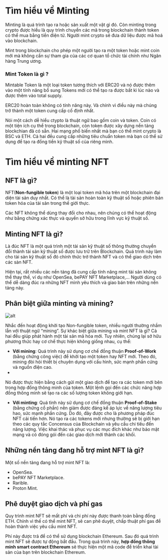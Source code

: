 # Tìm hiểu về Minting
Minting là quá trình tạo ra hoặc sản xuất một vật gì đó. Còn minting trong crypto được hiểu là quy trình chuyển các mã trong blockchain thành token có thể mua bằng tiền điện tử. Người mint crypto sẽ đưa dữ liệu được mã hoá vào blockchain.

Mint trong blockchain cho phép một người tạo ra một token hoặc mint coin mới mà không cần sự tham gia của các cơ quan tổ chức tài chính như Ngân hàng Trung ương.
### Mint Token là gì ?
Mintable Token là một loại token tương thích với ERC20 và nó được thêm vào một tính năng bổ sung Tokens mới có thể tạo ra được bất kì lúc nào và được thêm vào total supply.

ERC20 hoàn toàn không có tính năng này. Và chính vì điều này mà chúng trở thành một token cung cấp cố định nhất.

Nói một cách dễ hiểu ctypto là thuật ngữ bao gồm coin và token. Coin có một tiện ích cụ thể trong blockchain, còn token được xây dựng nền tảng blockchian đã có sẵn.  Hai mạng phổ biến nhất mà bạn có thể mint crypto là BSC và ETH. Cả hai đều cung cấp những tiêu chuẩn token mà bạn có thể sử dụng để tạo ra đồng tiền kỹ thuật số của riêng mình.

# Tìm hiểu về minting NFT
## NFT là gì?
NFT(**Non-fungible token**) là một loại token mã hóa trên một blockchain đại diện tài sản duy nhất. Có thể là tài sản hoàn toàn kỹ thuật số hoặc phiên bản token hóa của tài sản trong thế giới thực.

Các NFT không thể dùng thay đổi cho nhau, nên chúng có thể hoạt động như bằng chứng xác thực và quyền sở hữu trong lĩnh vực kỹ thuật số.
## Minting NFT là gì? 
Là đúc NFT là một quá trình một tài sản kỹ thuật số thông thường chuyển đổi thành tài sản kỹ thuật số được lưu trữ trên Blockchain. Quá trình này làm cho tài sản kỹ thuật số đó chính thức trở thành NFT và có thể giao dịch trên các sàn NFT.

Hiện tại, rất nhiều các nền tảng đã cung cấp tính năng mint tài sản không thể thay thế, ví dụ như OpenSea, bePAY NFT Marketplace,… Người dùng có thể dễ dàng đúc ra những NFT mình yêu thích và giao bán trên những nền tảng này.

## Phân biệt giữa minting và mining?
![alt](https://bepay.finance/wp-content/uploads/2022/07/mint-nft-la-gi3.jpg)

Nhắc đến hoạt động khởi tạo Non-fungible token, nhiều người thường nhầm lẫn với thuật ngữ “mining”. Sự khác biệt giữa mining và mint NFT là gì? Cả hai đều giúp phát hành một tài sản mã hóa mới. Tuy nhiên, chúng lại sở hữu phương thức hay cơ chế thực hiện không giống nhau, cụ thể:
- **Với mining**: Quá trình này sử dụng cơ chế đồng thuận **Proof-of-Work** (bằng chứng công việc) để khởi tạo một token hay NFT mới. Theo đó, mining đòi hỏi thiết bị chuyên dụng với cấu hình, sức mạnh phần cứng và nguồn điện cao.
- 
 Nó được thực hiện bằng cách gửi một giao dịch để tạo ra các token mới bên trong hợp đồng thông minh của token. Một lệnh gọi đến các chức năng hợp đồng thông minh sẽ tạo ra các số lượng token không giới hạn. 

- **Với minting**: Quá tình này sử dụng cơ chế đồng thuận **Proof-of-Stake** (bằng chứng cổ phần) nên giảm được đáng kể áp lực về năng lượng tiêu hao, sức mạnh phần cứng. Do đó, đây được cho là phương pháp đúc NFT cải tiến hơn.
 Nó tạo ra các tokens mới nhưng thường sẽ bị giới hạn theo các quy tắc Concensus của Blockchain và yêu cầu chi tiêu đến năng lượng. Việc khai thác và phục vụ các mục đích khác như bảo mật mạng và có đóng gói đến các giao dịch mới thành các khối. 

## Những nền tảng đang hỗ trợ mint NFT là gì?
Một số nền tảng đang hỗ trợ mint NFT là:
- OpenSea.
- bePAY NFT Marketplace.
- Rarible.
- Proton Mint.
## Phê duyệt giao dịch và phí gas
Quy trình mint NFT sẽ mất phí và chi phí này được thanh toán bằng đồng ETH. Chính vì thế có thể mint NFT, sẽ can phê duyệt, chấp thuật phí gas để hoàn thành việc yêu cầu mint NFT.

Phí này được trả để có thể sử dụng blockchain Ethereum. Sau đó quá trình mint NFT sẽ được tự động bắt đầu. Trong quá trình này, **hợp đồng thông minh smart contract Ethereum** sẽ thực hiện một mã code để triển khai tài sản của bạn trên blockchain Ethereum.
